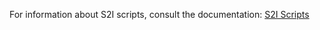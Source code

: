 For information about S2I scripts, consult the documentation:
[S2I Scripts](https://docs.openshift.org/latest/creating_images/s2i.html#s2i-scripts)